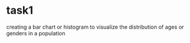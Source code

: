 # task1
creating a bar chart or histogram to visualize the distribution of ages or genders in a population
